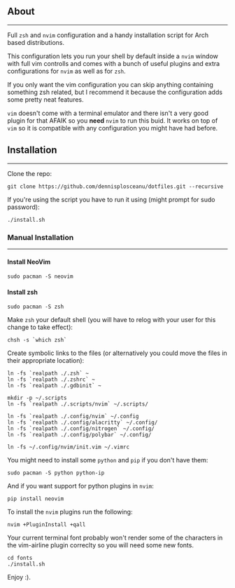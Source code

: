 ## About
---
Full `zsh` and `nvim` configuration and a handy installation script for Arch based distributions.

This configuration lets you run your shell by default inside a `nvim` window with full vim controlls and comes with a bunch of useful plugins and extra configurations for `nvim` as well as for `zsh`.

If you only want the vim configuration you can skip anything containing something zsh related, but I recommend it because the configuration adds some pretty neat features.

`vim` doesn't come with a terminal emulator and there isn't a very good plugin for that AFAIK so you **need** `nvim` to run this buid. It works on top of `vim` so it is compatible with any configuration you might have had before.

## Installation
---

Clone the repo:

    git clone https://github.com/dennisplosceanu/dotfiles.git --recursive

If you're using the script you have to run it using (might prompt for sudo password):

    ./install.sh

### Manual Installation
---

#### Install NeoVim

    sudo pacman -S neovim

#### Install zsh

    sudo pacman -S zsh

Make `zsh` your default shell (you will have to relog with your user for this change to take effect):

    chsh -s `which zsh`

Create symbolic links to the files (or alternatively you could move the files in their appropriate location):

    ln -fs `realpath ./.zsh` ~
    ln -fs `realpath ./.zshrc` ~
    ln -fs `realpath ./.gdbinit` ~

    mkdir -p ~/.scripts
    ln -fs `realpath ./.scripts/nvim` ~/.scripts/

    ln -fs `realpath ./.config/nvim` ~/.config
    ln -fs `realpath ./.config/alacritty` ~/.config/
    ln -fs `realpath ./.config/nitrogen` ~/.config/
    ln -fs `realpath ./.config/polybar` ~/.config/

    ln -fs ~/.config/nvim/init.vim ~/.vimrc

You might need to install some `python` and `pip` if you don't have them:

    sudo pacman -S python python-ip

And if you want support for python plugins in `nvim`:

    pip install neovim

To install the `nvim` plugins run the following:

    nvim +PluginInstall +qall

Your current terminal font probably won't render some of the characters in the
vim-airline plugin correclty so you will need some new fonts.

    cd fonts
    ./install.sh

Enjoy :).

